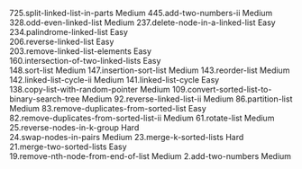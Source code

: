 725.split-linked-list-in-parts                                   Medium
445.add-two-numbers-ii                                           Medium
328.odd-even-linked-list                                         Medium
237.delete-node-in-a-linked-list                                 Easy  
234.palindrome-linked-list                                       Easy  
206.reverse-linked-list                                          Easy  
203.remove-linked-list-elements                                  Easy  
160.intersection-of-two-linked-lists                             Easy  
148.sort-list                                                    Medium
147.insertion-sort-list                                          Medium
143.reorder-list                                                 Medium
142.linked-list-cycle-ii                                         Medium
141.linked-list-cycle                                            Easy  
138.copy-list-with-random-pointer                                Medium
109.convert-sorted-list-to-binary-search-tree                    Medium
 92.reverse-linked-list-ii                                       Medium
 86.partition-list                                               Medium
 83.remove-duplicates-from-sorted-list                           Easy  
 82.remove-duplicates-from-sorted-list-ii                        Medium
 61.rotate-list                                                  Medium
 25.reverse-nodes-in-k-group                                     Hard  
 24.swap-nodes-in-pairs                                          Medium
 23.merge-k-sorted-lists                                         Hard  
 21.merge-two-sorted-lists                                       Easy  
 19.remove-nth-node-from-end-of-list                             Medium
  2.add-two-numbers                                              Medium
